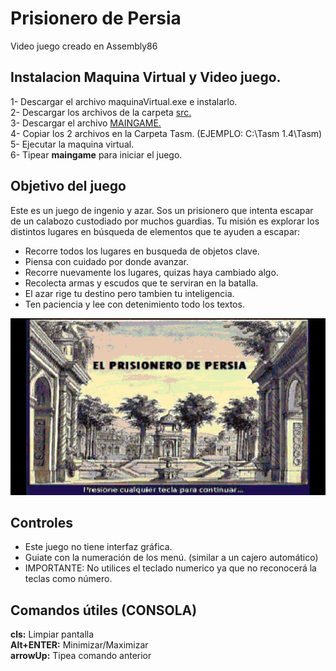 # Prisionero de Persia

Video juego creado en Assembly86

## Instalacion Maquina Virtual y Video juego.

1- Descargar el archivo maquinaVirtual.exe e instalarlo.                          
2- Descargar los archivos de la carpeta [src.](src/persiah.bmp)      
3- Descargar el archivo [MAINGAME.](MAINGAME.EXE)             
4- Copiar los 2 archivos en la Carpeta Tasm. (EJEMPLO: C:\Tasm 1.4\Tasm)     
5- Ejecutar la maquina virtual.                
6- Tipear **maingame** para iniciar el juego.

## Objetivo del juego

Este es un juego de ingenio y azar. Sos un prisionero que intenta escapar de un calabozo custodiado por muchos guardias.
Tu misión es explorar los distintos lugares en búsqueda de elementos que te ayuden a escapar:
- Recorre todos los lugares en busqueda de objetos clave.
- Piensa con cuidado por donde avanzar.
- Recorre nuevamente los lugares, quizas haya cambiado algo.
- Recolecta armas y escudos que te serviran en la batalla.
- El azar rige tu destino pero tambien tu inteligencia.
- Ten paciencia y lee con detenimiento todo los textos.

![presentacion](presentacion.png)


## Controles

- Este juego no tiene interfaz gráfica.
- Guiate con la numeración de los menú. (similar a un cajero automático)
- IMPORTANTE: No utilices el teclado numerico ya que no reconocerá la teclas como número.


## Comandos útiles (CONSOLA)

**cls:** Limpiar pantalla          
**Alt+ENTER:** Minimizar/Maximizar               
**arrowUp:** Tipea comando anterior               
